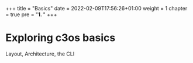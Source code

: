 +++
title = "Basics"
date = 2022-02-09T17:56:26+01:00
weight = 1
chapter = true
pre = "<b>1. </b>"
+++

# Exploring c3os basics

Layout, Architecture, the CLI